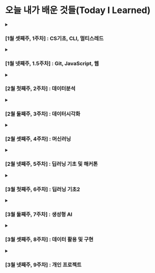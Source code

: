 # 오늘 내가 배운 것들(Today I Learned)

<details>
  <summary><h3>[1월 셋째주, 1주차] : CS기초, CLI, 멀티스레드</h3></summary>
  <div>
    25.01.14 파이썬 프로그래밍 (<a href="https://github.com/stupidyoh/noah-til/blob/main/2025/Jan/2025-01-14.md">상세 내역 링크</a>)<br><br>
    25.01.15 CLI 프로그램 (<a href="https://github.com/stupidyoh/noah-til/blob/main/2025/Jan/2025-01-15.md">상세 내역 링크</a>)<br><br>
    25.01.16 멀티스레드 (<a href="https://github.com/stupidyoh/noah-til/blob/main/2025/Jan/2025-01-16.md">상세 내역 링크</a>)<br><br>
    25.01.17 딥다이브 (<a href="https://github.com/stupidyoh/noah-til/blob/main/2025/Jan/2025-01-17.md">상세 내역 링크</a>)
  </div>
</details>

<details>
  <summary><h3>[1월 넷째주, 1.5주차] : Git, JavaScript, 웹</h3></summary>
  <div>
    25.01.29 Git (<a href="https://github.com/stupidyoh/noah-til/blob/main/2025/Jan/2025-01-29.md">상세 내역 링크</a>)<br><br>
    25.01.31 JavaScript 기초 (<a href="https://github.com/stupidyoh/noah-til/blob/main/2025/Jan/2025-01-31.md">상세 내역 링크</a>)<br><br>
    25.02.01 웹 기초 (<a href="https://github.com/stupidyoh/noah-til/blob/main/2025/Feb/2025-02-01.md">상세 내역 링크</a>)
  </div>
</details>

<details>
  <summary><h3>[2월 첫째주, 2주차] : 데이터분석</h3></summary>
  <div>
    25.02.03 1주차 과제/딥다이브 코멘트 (<a href="https://github.com/stupidyoh/noah-til/blob/main/2025/Feb/2025-02-03.md">상세 내역 링크</a>)<br><br>
    25.02.04 NumPy, Pandas (<a href="https://github.com/stupidyoh/noah-til/blob/main/2025/Feb/2025-02-04.md">상세 내역 링크</a>)<br><br>
    25.02.05 NumPy Doc (<a href="https://github.com/stupidyoh/noah-til/blob/main/2025/Feb/2025-02-05.md">상세 내역 링크</a>)<br><br>
    25.02.06 Pandas Doc (<a href="https://github.com/stupidyoh/noah-til/blob/main/2025/Feb/2025-02-06.md">상세 내역 링크</a>)<br><br>
    25.02.07 딥다이브 (<a href="https://github.com/stupidyoh/noah-til/blob/main/2025/Feb/2025-02-07.md">상세 내역 링크</a>)<br><br>
    25.02.08 선형대수 (<a href="https://github.com/stupidyoh/noah-til/blob/main/2025/Feb/2025-02-08.md">상세 내역 링크</a>)
  </div>
</details>

<details>
  <summary><h3>[2월 둘째주, 3주차] : 데이터시각화</h3></summary>
  <div>
    25.02.10 데이터시각화 (<a href="https://github.com/stupidyoh/noah-til/blob/main/2025/Feb/2025-02-10.md">상세 내역 링크</a>)<br><br>
    25.02.11 크램폴린IDE (<a href="https://github.com/stupidyoh/noah-til/blob/main/2025/Feb/2025-02-11.md">상세 내역 링크</a>)<br><br>
    25.02.12 SciPy 심화 - 정규분포 (<a href="https://github.com/stupidyoh/noah-til/blob/main/2025/Feb/2025-02-12.md">상세 내역 링크</a>)<br><br>
    25.02.13 SciPy 심화 - 가설검정 (<a href="https://github.com/stupidyoh/noah-til/blob/main/2025/Feb/2025-02-13.md">상세 내역 링크</a>)<br><br>
    25.02.14 딥다이브 (<a href="https://github.com/stupidyoh/noah-til/blob/main/2025/Feb/2025-02-14.md">상세 내역 링크</a>)<br><br>
    25.02.15 선형대수 - 선형변환 (<a href="https://github.com/stupidyoh/noah-til/blob/main/2025/Feb/2025-02-15.md">상세 내역 링크</a>)<br><br>
    25.02.17 다변수 미적분 (<a href="https://github.com/stupidyoh/noah-til/blob/main/2025/Feb/2025-02-17.md">상세 내역 링크</a>)
  </div>
</details>

<details>
  <summary><h3>[2월 셋째주, 4주차] : 머신러닝</h3></summary>
  <div>
    25.02.18 머신러닝 (<a href="https://github.com/stupidyoh/noah-til/blob/main/2025/Feb/2025-02-18.md">상세 내역 링크</a>)<br><br>
    25.02.19 머신러닝 심화 (<a href="https://github.com/stupidyoh/noah-til/blob/main/2025/Feb/2025-02-19.md">상세 내역 링크</a>)<br><br>
    25.02.20 API 서버 (<a href="https://github.com/stupidyoh/noah-til/blob/main/2025/Feb/2025-02-20.md">상세 내역 링크</a>)<br><br>
    25.02.21 딥다이브 (<a href="https://github.com/stupidyoh/noah-til/blob/main/2025/Feb/2025-02-21.md">상세 내역 링크</a>)<br><br>
    25.02.22 LLM API 서버 (<a href="https://github.com/stupidyoh/noah-til/blob/main/2025/Feb/2025-02-22.md">상세 내역 링크</a>)
  </div>
</details>

<details>
  <summary><h3>[2월 넷째주, 5주차] : 딥러닝 기초 및 해커톤</h3></summary>
  <div>
    25.02.24 딥러닝 (<a href="https://github.com/stupidyoh/noah-til/blob/main/2025/Feb/2025-02-24.md">상세 내역 링크</a>)<br><br>
    25.02.25 ~ 25.02.28 해커톤 (<a href="https://github.com/stupidyoh/noah-til/blob/main/2025/Feb/2025-02-28.md">상세 내역 링크</a>)
  </div>
</details>

<details>
  <summary><h3>[3월 첫째주, 6주차] : 딥러닝 기초2</h3></summary>
  <div>
    25.03.04 딥러닝 (<a href="https://github.com/stupidyoh/noah-til/blob/main/2025/Mar/2025-03-04.md">상세 내역 링크</a>)<br><br>
    25.03.05 딥러닝 (<a href="https://github.com/stupidyoh/noah-til/blob/main/2025/Mar/2025-03-05.md">상세 내역 링크</a>)<br><br>
    25.03.06 딥러닝 심화2 (<a href="https://github.com/stupidyoh/noah-til/blob/main/2025/Mar/2025-03-06.md">상세 내역 링크</a>)<br><br>
    25.03.08 Streamlit (<a href="https://github.com/stupidyoh/noah-til/blob/main/2025/Mar/2025-03-08.md">상세 내역 링크</a>)
  </div>
</details>

<details>
  <summary><h3>[3월 둘째주, 7주차] : 생성형 AI</h3></summary>
  <div>
    25.03.10 생성형AI (<a href="https://github.com/stupidyoh/noah-til/blob/main/2025/Mar/2025-03-10.md">상세 내역 링크</a>)<br><br>
    25.03.11 생성형AI2 (<a href="https://github.com/stupidyoh/noah-til/blob/main/2025/Mar/2025-03-11.md">상세 내역 링크</a>)
  </div>
</details>

<details>
  <summary><h3>[3월 셋째주, 8주차] : 데이터 활용 및 구현</h3></summary>
  <div>
    25.03.17 데이터베이스 (<a href="https://github.com/stupidyoh/noah-til/blob/main/2025/Mar/2025-03-17.md">상세 내역 링크</a>)<br><br>
    25.03.18 데이터베이스2 (<a href="https://github.com/stupidyoh/noah-til/blob/main/2025/Mar/2025-03-18.md">상세 내역 링크</a>)<br><br>
    25.03.19 데이터베이스3 (<a href="https://github.com/stupidyoh/noah-til/blob/main/2025/Mar/2025-03-19.md">상세 내역 링크</a>)<br><br>
    25.03.20 데이터베이스4 (<a href="https://github.com/stupidyoh/noah-til/blob/main/2025/Mar/2025-03-20.md">상세 내역 링크</a>)<br><br>
    25.03.21 딥다이브 (<a href="https://github.com/stupidyoh/noah-til/blob/main/2025/Mar/2025-03-21.md">상세 내역 링크</a>)<br><br>
    25.03.22 데이터베이스5 (<a href="https://github.com/stupidyoh/noah-til/blob/main/2025/Mar/2025-03-22.md">상세 내역 링크</a>)
  </div>
</details>

<details>
  <summary><h3>[3월 넷째주, 9주차] : 개인 프로젝트</h3></summary>
  <div>
    25.03.24 개인프로젝트 중간 발표 (<a href="https://github.com/stupidyoh/noah-til/blob/main/2025/Mar/2025-03-24.md">상세 내역 링크</a>)
  </div>
</details>
